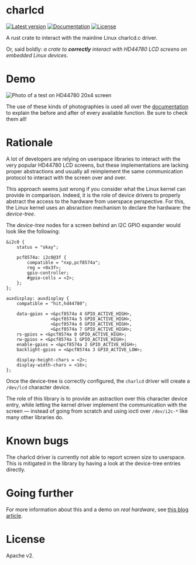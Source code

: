 # charlcd

[![Latest version](https://img.shields.io/crates/v/charlcd.svg)](https://crates.io/crates/charlcd)
[![Documentation](https://docs.rs/charlcd/badge.svg)](https://docs.rs/charlcd)
[![License](https://img.shields.io/crates/l/charlcd.svg)](https://crates.io/crates/charlcd)

A rust crate to interact with the mainline Linux charlcd.c driver.

Or, said boldly: _a crate to **correctly** interact with HD44780 LCD
screens on embedded Linux devices_.

# Demo

![Photo of a test on HD44780 20x4
screen](https://crates.microjoe.org/charlcd/media/docs/test.jpg)

The use of these kinds of photographies is used all over the
[documentation](https://crates.io/crates/charlcd) to explain the before and
after of every available function. Be sure to check them all!

# Rationale

A lot of developers are relying on userspace libraries to interact with the
very popular HD44780 LCD screens, but these implementations are lacking
proper abstractions and usually all reimplement the same communication
protocol to interact with the screen over and over.

This approach seems just wrong if you consider what the Linux kernel can
provide in comparison. Indeed, it is the role of device drivers to properly
abstract the access to the hardware from userspace perspective.  For this,
the Linux kernel uses an absraction mechanism to declare the hardware:
the *device-tree*.

The *device-tree* nodes for a screen behind an I2C GPIO expander would look
like the following:

```dts
&i2c0 {
    status = "okay";

    pcf8574a: i2c0@3f {
        compatible = "nxp,pcf8574a";
        reg = <0x3f>;
        gpio-controller;
        #gpio-cells = <2>;
    };
};

auxdisplay: auxdisplay {
    compatible = "hit,hd44780";

    data-gpios = <&pcf8574a 4 GPIO_ACTIVE_HIGH>,
                 <&pcf8574a 5 GPIO_ACTIVE_HIGH>,
                 <&pcf8574a 6 GPIO_ACTIVE_HIGH>,
                 <&pcf8574a 7 GPIO_ACTIVE_HIGH>;
    rs-gpios = <&pcf8574a 0 GPIO_ACTIVE_HIGH>;
    rw-gpios = <&pcf8574a 1 GPIO_ACTIVE_HIGH>;
    enable-gpios = <&pcf8574a 2 GPIO_ACTIVE_HIGH>;
    backlight-gpios = <&pcf8574a 3 GPIO_ACTIVE_LOW>;

    display-height-chars = <2>;
    display-width-chars = <16>;
};
```

Once the device-tree is correctly configured, the `charlcd` driver will
create a `/dev/lcd` character device.

The role of this library is to provide an astraction over this character
device entry, while letting the kernel driver implement the communication
with the screen — instead of going from scratch and using ioctl over
`/dev/i2c-*` like many other libraries do.

# Known bugs

The charlcd driver is currently not able to report screen size to userspace.
This is mitigated in the library by having a look at the device-tree entries
directly.

# Going further

For more information about this and a demo on *real hardware*, see [this blog
article](https://blog.microjoe.org/2019/hd44780-lcd-i2c-screen-using-linux-mainline-charlcd-driver.html).

# License

Apache v2.
